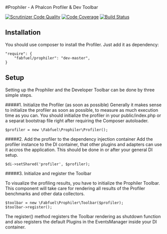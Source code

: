#Prophiler - A Phalcon Profiler & Dev Toolbar

[![Scrutinizer Code Quality](https://scrutinizer-ci.com/b/fabfuel/prophiler/badges/quality-score.png?b=develop)](https://scrutinizer-ci.com/b/fabfuel/prophiler/?branch=develop)
[![Code Coverage](https://scrutinizer-ci.com/b/fabfuel/prophiler/badges/coverage.png?b=develop)](https://scrutinizer-ci.com/b/fabfuel/prophiler/?branch=develop)
[![Build Status](https://scrutinizer-ci.com/b/fabfuel/prophiler/badges/build.png?b=develop)](https://scrutinizer-ci.com/b/fabfuel/prophiler/build-status/develop)


## Installation
You should use composer to install the Profiler. Just add it as dependency:

    "require": {
       	"fabfuel/prophiler": "dev-master",
    }

## Setup
Setting up the Prophiler and the Developer Toolbar can be done by three simple steps.

#####1. Initialize the Profiler (as soon as possible)
Generally it makes sense to initialize the profiler as soon as possible, to measure as much execution time as you can. You should initialize the profiler in your public/index.php or a separat bootstrap file right after requiring the Composer autoloader.

	$profiler = new \Fabfuel\Prophiler\Profiler();

#####2. Add the profiler to the dependency injection container
Add the profiler instance to the DI container, that other plugins and adapters can use it accros the application. This should be done in or after your general DI setup.
	
    $di->setShared('profiler', $profiler);

#####3. Initialize and register the Toolbar

To visualize the profiling results, you have to initialize the Prophiler Toolbar. This component will take care for rendering all results of the Profiler benchmarks and other data collectors.

	$toolbar = new \Fabfuel\Prophiler\Toolbar($profiler);
	$toolbar->register();
	
The register() method registers the Toolbar rendering as shutdown function and also registers the default Plugins in the EventsManager inside your DI container.


